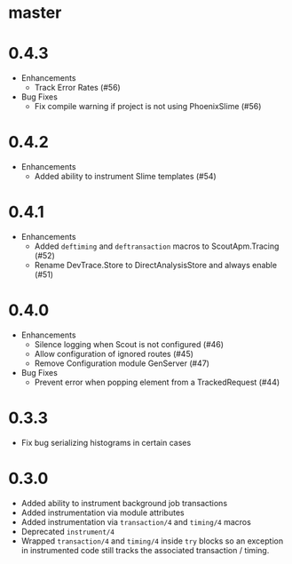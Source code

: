 # master

# 0.4.3

* Enhancements
  * Track Error Rates (#56)
* Bug Fixes
  * Fix compile warning if project is not using PhoenixSlime (#56)

# 0.4.2

* Enhancements
  * Added ability to instrument Slime templates (#54)

# 0.4.1

* Enhancements
  * Added `deftiming` and `deftransaction` macros to ScoutApm.Tracing (#52)
  * Rename DevTrace.Store to DirectAnalysisStore and always enable (#51)

# 0.4.0
* Enhancements
  * Silence logging when Scout is not configured (#46)
  * Allow configuration of ignored routes (#45)
  * Remove Configuration module GenServer (#47)
* Bug Fixes
  * Prevent error when popping element from a TrackedRequest (#44)

# 0.3.3

* Fix bug serializing histograms in certain cases

# 0.3.0

* Added ability to instrument background job transactions
* Added instrumentation via module attributes
* Added instrumentation via `transaction/4` and `timing/4` macros
* Deprecated `instrument/4`
* Wrapped `transaction/4` and `timing/4` inside `try` blocks so an exception in instrumented code still tracks the associated transaction / timing.
